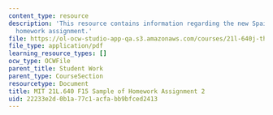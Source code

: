 ```yaml
---
content_type: resource
description: 'This resource contains information regarding the new Spain: Sample of
  homework assignment.'
file: https://ol-ocw-studio-app-qa.s3.amazonaws.com/courses/21l-640j-the-new-spain-1977-present-fall-2015/22233e2d0b1a77c1acfabb9bfced2413_MIT21L_640JF15_HW2.pdf
file_type: application/pdf
learning_resource_types: []
ocw_type: OCWFile
parent_title: Student Work
parent_type: CourseSection
resourcetype: Document
title: MIT 21L.640 F15 Sample of Homework Assignment 2
uid: 22233e2d-0b1a-77c1-acfa-bb9bfced2413
---
```

